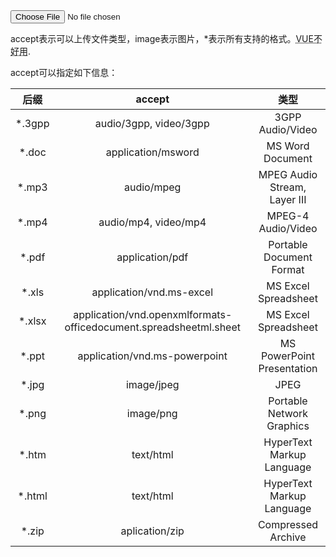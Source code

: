 <input type="file" accept="image/*" />   

accept表示可以上传文件类型，image表示图片，*表示所有支持的格式。<abbr title="World Wide Web Consortium">VUE不好用</abbr>.

accept可以指定如下信息：

| 后缀     | accept   |  类型  |
| :-----: | :----: | :----: |
| *.3gpp | audio/3gpp, video/3gpp | 3GPP Audio/Video |
| *.doc | application/msword | MS Word Document |
| *.mp3 | audio/mpeg | MPEG Audio Stream, Layer III |
| *.mp4 | audio/mp4, video/mp4 | MPEG-4 Audio/Video |
| *.pdf | application/pdf | Portable Document Format |
| *.xls	| application/vnd.ms-excel | MS Excel Spreadsheet |
| *.xlsx	| application/vnd.openxmlformats-officedocument.spreadsheetml.sheet | MS Excel Spreadsheet |
| *.ppt | application/vnd.ms-powerpoint | MS PowerPoint Presentation |
| *.jpg | image/jpeg | JPEG |
| *.png | image/png | Portable Network Graphics |
| *.htm | text/html | HyperText Markup Language |
| *.html | text/html | HyperText Markup Language |
| *.zip | aplication/zip | Compressed Archive |
